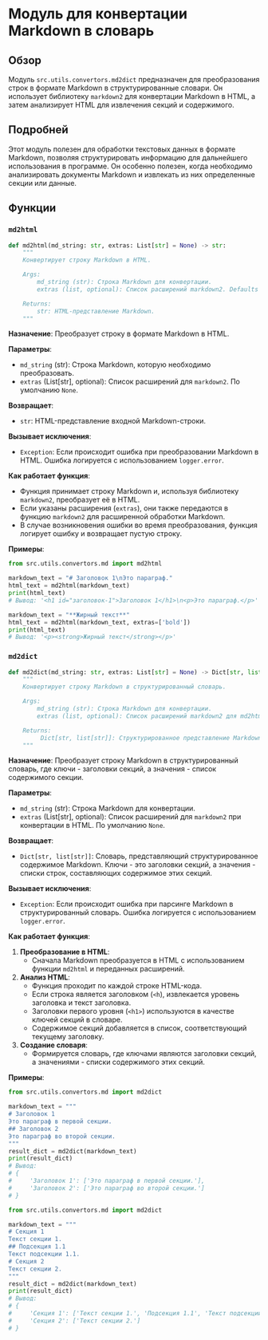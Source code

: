 # Модуль для конвертации Markdown в словарь

## Обзор

Модуль `src.utils.convertors.md2dict` предназначен для преобразования строк в формате Markdown в структурированные словари. Он использует библиотеку `markdown2` для конвертации Markdown в HTML, а затем анализирует HTML для извлечения секций и содержимого.

## Подробней

Этот модуль полезен для обработки текстовых данных в формате Markdown, позволяя структурировать информацию для дальнейшего использования в программе. Он особенно полезен, когда необходимо анализировать документы Markdown и извлекать из них определенные секции или данные.

## Функции

### `md2html`

```python
def md2html(md_string: str, extras: List[str] = None) -> str:
    """
    Конвертирует строку Markdown в HTML.

    Args:
        md_string (str): Строка Markdown для конвертации.
        extras (list, optional): Список расширений markdown2. Defaults to None.

    Returns:
        str: HTML-представление Markdown.
    """
```

**Назначение**: Преобразует строку в формате Markdown в HTML.

**Параметры**:
   - `md_string` (str): Строка Markdown, которую необходимо преобразовать.
   - `extras` (List[str], optional): Список расширений для `markdown2`. По умолчанию `None`.

**Возвращает**:
   - `str`: HTML-представление входной Markdown-строки.

**Вызывает исключения**:
   - `Exception`: Если происходит ошибка при преобразовании Markdown в HTML. Ошибка логируется с использованием `logger.error`.

**Как работает функция**:
   - Функция принимает строку Markdown и, используя библиотеку `markdown2`, преобразует её в HTML.
   - Если указаны расширения (`extras`), они также передаются в функцию `markdown2` для расширенной обработки Markdown.
   - В случае возникновения ошибки во время преобразования, функция логирует ошибку и возвращает пустую строку.

**Примеры**:

```python
from src.utils.convertors.md import md2html

markdown_text = "# Заголовок 1\nЭто параграф."
html_text = md2html(markdown_text)
print(html_text)
# Вывод: '<h1 id="заголовок-1">Заголовок 1</h1>\n<p>Это параграф.</p>'

markdown_text = "**Жирный текст**"
html_text = md2html(markdown_text, extras=['bold'])
print(html_text)
# Вывод: '<p><strong>Жирный текст</strong></p>'
```

### `md2dict`

```python
def md2dict(md_string: str, extras: List[str] = None) -> Dict[str, list[str]]:
    """
    Конвертирует строку Markdown в структурированный словарь.

    Args:
        md_string (str): Строка Markdown для конвертации.
        extras (list, optional): Список расширений markdown2 для md2html. Defaults to None.

    Returns:
         Dict[str, list[str]]: Структурированное представление Markdown содержимого.
    """
```

**Назначение**: Преобразует строку Markdown в структурированный словарь, где ключи - заголовки секций, а значения - список содержимого секции.

**Параметры**:
   - `md_string` (str): Строка Markdown для конвертации.
   - `extras` (List[str], optional): Список расширений для `markdown2` при конвертации в HTML. По умолчанию `None`.

**Возвращает**:
   - `Dict[str, list[str]]`: Словарь, представляющий структурированное содержимое Markdown. Ключи - это заголовки секций, а значения - списки строк, составляющих содержимое этих секций.

**Вызывает исключения**:
   - `Exception`: Если происходит ошибка при парсинге Markdown в структурированный словарь. Ошибка логируется с использованием `logger.error`.

**Как работает функция**:

1. **Преобразование в HTML**:
   - Сначала Markdown преобразуется в HTML с использованием функции `md2html` и переданных расширений.
2. **Анализ HTML**:
   - Функция проходит по каждой строке HTML-кода.
   - Если строка является заголовком (`<h`), извлекается уровень заголовка и текст заголовка.
   - Заголовки первого уровня (`<h1>`) используются в качестве ключей секций в словаре.
   - Содержимое секций добавляется в список, соответствующий текущему заголовку.
3. **Создание словаря**:
   - Формируется словарь, где ключами являются заголовки секций, а значениями - списки содержимого этих секций.

**Примеры**:

```python
from src.utils.convertors.md import md2dict

markdown_text = """
# Заголовок 1
Это параграф в первой секции.
## Заголовок 2
Это параграф во второй секции.
"""
result_dict = md2dict(markdown_text)
print(result_dict)
# Вывод:
# {
#     'Заголовок 1': ['Это параграф в первой секции.'],
#     'Заголовок 2': ['Это параграф во второй секции.']
# }
```

```python
from src.utils.convertors.md import md2dict

markdown_text = """
# Секция 1
Текст секции 1.
## Подсекция 1.1
Текст подсекции 1.1.
# Секция 2
Текст секции 2.
"""
result_dict = md2dict(markdown_text)
print(result_dict)
# Вывод:
# {
#     'Секция 1': ['Текст секции 1.', 'Подсекция 1.1', 'Текст подсекции 1.1.'],
#     'Секция 2': ['Текст секции 2.']
# }